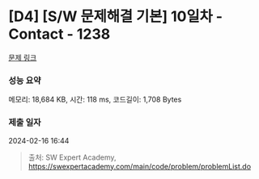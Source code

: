 # [D4] [S/W 문제해결 기본] 10일차 - Contact - 1238 

[문제 링크](https://swexpertacademy.com/main/code/problem/problemDetail.do?contestProbId=AV15B1cKAKwCFAYD) 

### 성능 요약

메모리: 18,684 KB, 시간: 118 ms, 코드길이: 1,708 Bytes

### 제출 일자

2024-02-16 16:44



> 출처: SW Expert Academy, https://swexpertacademy.com/main/code/problem/problemList.do